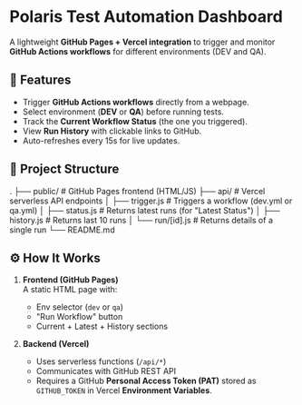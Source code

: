 # Polaris Test Automation Dashboard

A lightweight **GitHub Pages + Vercel integration** to trigger and monitor **GitHub Actions workflows** for different environments (DEV and QA).

## 🚀 Features
- Trigger **GitHub Actions workflows** directly from a webpage.
- Select environment (**DEV** or **QA**) before running tests.
- Track the **Current Workflow Status** (the one you triggered).
- View **Run History** with clickable links to GitHub.
- Auto-refreshes every 15s for live updates.

## 📂 Project Structure
.
├── public/ # GitHub Pages frontend (HTML/JS)
├── api/ # Vercel serverless API endpoints
│ ├── trigger.js # Triggers a workflow (dev.yml or qa.yml)
│ ├── status.js # Returns latest runs (for "Latest Status")
│ ├── history.js # Returns last 10 runs
│ └── run/[id].js # Returns details of a single run
└── README.md


## ⚙️ How It Works
1. **Frontend (GitHub Pages)**  
   A static HTML page with:
   - Env selector (`dev` or `qa`)  
   - "Run Workflow" button  
   - Current + Latest + History sections  

2. **Backend (Vercel)**  
   - Uses serverless functions (`/api/*`)  
   - Communicates with GitHub REST API  
   - Requires a GitHub **Personal Access Token (PAT)** stored as `GITHUB_TOKEN` in Vercel **Environment Variables**.
